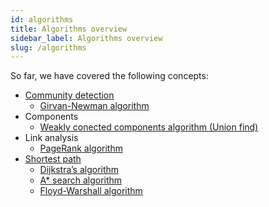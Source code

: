 ```yaml
---
id: algorithms
title: Algorithms overview
sidebar_label: Algorithms overview
slug: /algorithms
---
```


So far, we have covered the following concepts:

* [Community detection](/algorithms/community-detection)
    * [Girvan-Newman algorithm](/algorithms/community-detection/girvan-newman)
* Components
    * [Weakly conected components algorithm (Union find)](/algorithms/components/weakly-connected-components)
* Link analysis
    * [PageRank algorithm](/algorithms/link-analysis/pagerank)
* [Shortest path](/algorithms/shortest-path)
    * [Dijkstra’s algorithm](/algorithms/shortest-path/dijkstra)
    * [A* search algorithm](/algorithms/shortest-path/a-star-search)
    * [Floyd-Warshall algorithm](/algorithms/shortest-path/floyd-warshall)